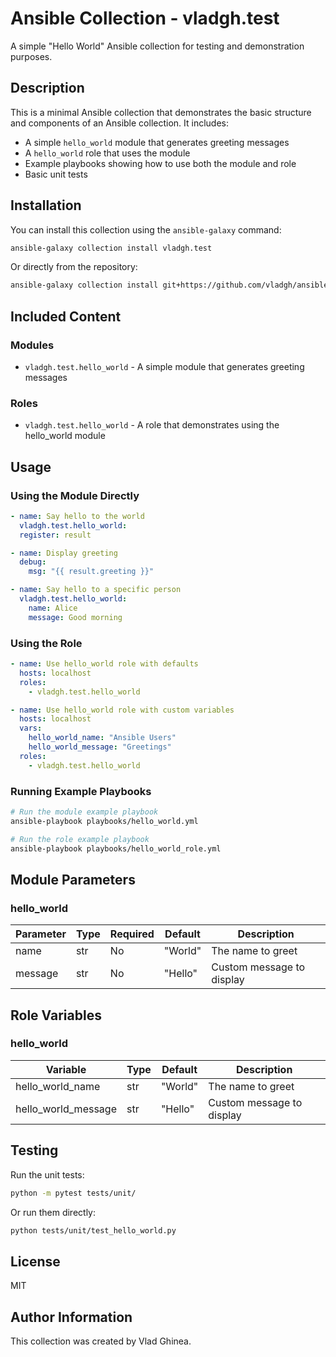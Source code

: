 # Ansible Collection - vladgh.test

A simple "Hello World" Ansible collection for testing and demonstration purposes.

## Description

This is a minimal Ansible collection that demonstrates the basic structure and components of an Ansible collection. It includes:

- A simple `hello_world` module that generates greeting messages
- A `hello_world` role that uses the module
- Example playbooks showing how to use both the module and role
- Basic unit tests

## Installation

You can install this collection using the `ansible-galaxy` command:

```bash
ansible-galaxy collection install vladgh.test
```

Or directly from the repository:

```bash
ansible-galaxy collection install git+https://github.com/vladgh/ansible-collection-vladgh-test.git
```

## Included Content

### Modules

- `vladgh.test.hello_world` - A simple module that generates greeting messages

### Roles

- `vladgh.test.hello_world` - A role that demonstrates using the hello_world module

## Usage

### Using the Module Directly

```yaml
- name: Say hello to the world
  vladgh.test.hello_world:
  register: result

- name: Display greeting
  debug:
    msg: "{{ result.greeting }}"

- name: Say hello to a specific person
  vladgh.test.hello_world:
    name: Alice
    message: Good morning
```

### Using the Role

```yaml
- name: Use hello_world role with defaults
  hosts: localhost
  roles:
    - vladgh.test.hello_world

- name: Use hello_world role with custom variables
  hosts: localhost
  vars:
    hello_world_name: "Ansible Users"
    hello_world_message: "Greetings"
  roles:
    - vladgh.test.hello_world
```

### Running Example Playbooks

```bash
# Run the module example playbook
ansible-playbook playbooks/hello_world.yml

# Run the role example playbook
ansible-playbook playbooks/hello_world_role.yml
```

## Module Parameters

### hello_world

| Parameter | Type | Required | Default | Description |
|-----------|------|----------|---------|-------------|
| name      | str  | No       | "World" | The name to greet |
| message   | str  | No       | "Hello" | Custom message to display |

## Role Variables

### hello_world

| Variable | Type | Default | Description |
|----------|------|---------|-------------|
| hello_world_name | str | "World" | The name to greet |
| hello_world_message | str | "Hello" | Custom message to display |

## Testing

Run the unit tests:

```bash
python -m pytest tests/unit/
```

Or run them directly:

```bash
python tests/unit/test_hello_world.py
```

## License

MIT

## Author Information

This collection was created by Vlad Ghinea.